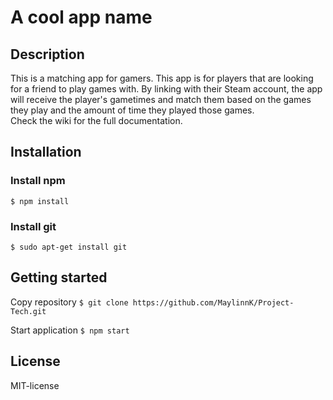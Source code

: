 # A cool app name

## Description  
This is a matching app for gamers. This app is for players that are looking for a friend to play games with. By linking with their Steam account, the app will receive the player's gametimes and match them based on the games they play and the amount of time they played those games.  
Check the wiki for the full documentation.

## Installation  

### Install npm  
`$ npm install`

### Install git  
`$ sudo apt-get install git`

## Getting started  
Copy repository
`$ git clone https://github.com/MaylinnK/Project-Tech.git`

Start application
`$ npm start`

## License  
MIT-license